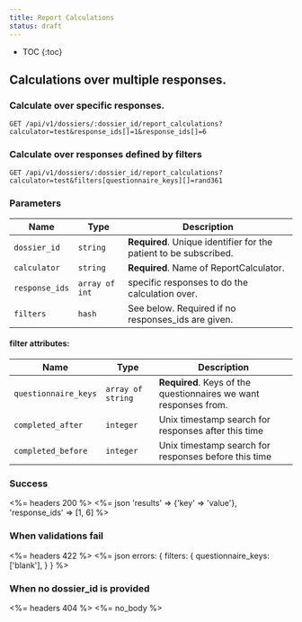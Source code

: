 ```yaml
---
title: Report Calculations
status: draft
---
```


* TOC
{:toc}

## Calculations over multiple responses.

### Calculate over specific responses.

    GET /api/v1/dossiers/:dossier_id/report_calculations?calculator=test&response_ids[]=1&response_ids[]=6

### Calculate over responses defined by filters

    GET /api/v1/dossiers/:dossier_id/report_calculations?calculator=test&filters[questionnaire_keys][]=rand361

### Parameters

Name               | Type      | Description
-------------------|-----------|--------------
`dossier_id`       | `string`  | **Required**. Unique identifier for the patient to be subscribed.
`calculator`       | `string`  | **Required**. Name of ReportCalculator.
`response_ids`       | `array of int` | specific responses to do the calculation over.
`filters`          | `hash`    | See below. Required if no responses_ids are given.

#### filter attributes:

Name                | Type               | Description
--------------------|--------------------|------------
`questionnaire_keys`| `array of string`  | **Required**. Keys of the questionnaires we want responses from.
`completed_after`   | `integer`          | Unix timestamp search for responses after this time
`completed_before`  | `integer`          | Unix timestamp search for responses before this time


### Success

<%= headers 200 %>
<%= json 'results' => {'key' => 'value'}, 'response_ids' => [1, 6] %>


### When validations fail

<%= headers 422 %>
<%= json errors: {
           filters: {
             questionnaire_keys: ['blank'],
           }
         }
%>

### When no dossier_id is provided

<%= headers 404 %>
<%= no_body %>
